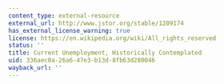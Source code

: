 ```yaml
---
content_type: external-resource
external_url: http://www.jstor.org/stable/1209174
has_external_license_warning: true
license: https://en.wikipedia.org/wiki/All_rights_reserved
status: ''
title: Current Unemployment, Historically Contemplated
uid: 336aec0a-26a6-47e3-b13d-8fb63d280046
wayback_url: ''
---
```

